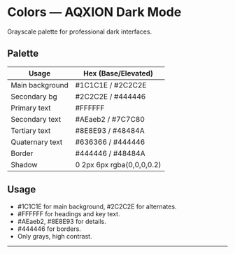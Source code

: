 <!-- Obsolete: Content merged into docs/01-foundations/colors.md. This file can be deleted. -->

# Colors — AQXION Dark Mode

Grayscale palette for professional dark interfaces.

## Palette

| Usage             | Hex (Base/Elevated)      |
|-------------------|------------------------|
| Main background   | #1C1C1E / #2C2C2E      |
| Secondary bg      | #2C2C2E / #444446      |
| Primary text      | #FFFFFF                |
| Secondary text    | #AEaeb2 / #7C7C80      |
| Tertiary text     | #8E8E93 / #48484A      |
| Quaternary text   | #636366 / #444446      |
| Border            | #444446 / #48484A      |
| Shadow            | 0 2px 6px rgba(0,0,0,0.2) |

## Usage

- #1C1C1E for main background, #2C2C2E for alternates.
- #FFFFFF for headings and key text.
- #AEaeb2, #8E8E93 for details.
- #444446 for borders.
- Only grays, high contrast.

---


